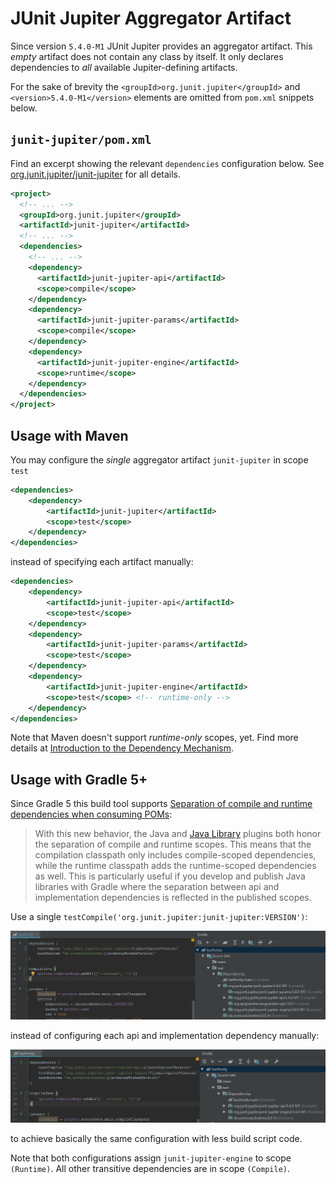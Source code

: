 # JUnit Jupiter Aggregator Artifact

Since version `5.4.0-M1` JUnit Jupiter provides an aggregator artifact.
This _empty_ artifact does not contain any class by itself.
It only declares dependencies to _all_ available Jupiter-defining artifacts.

For the sake of brevity the `<groupId>org.junit.jupiter</groupId>` and `<version>5.4.0-M1</version>` elements are omitted from `pom.xml` snippets below.

## `junit-jupiter/pom.xml`

Find an excerpt showing the relevant `dependencies` configuration below.
See [org.junit.jupiter/junit-jupiter](https://search.maven.org/artifact/org.junit.jupiter/junit-jupiter) for all details.

```xml
<project>
  <!-- ... -->
  <groupId>org.junit.jupiter</groupId>
  <artifactId>junit-jupiter</artifactId>
  <!-- ... -->
  <dependencies>
    <!-- ... -->
    <dependency>
      <artifactId>junit-jupiter-api</artifactId>
      <scope>compile</scope>
    </dependency>
    <dependency>
      <artifactId>junit-jupiter-params</artifactId>
      <scope>compile</scope>
    </dependency>
    <dependency>
      <artifactId>junit-jupiter-engine</artifactId>
      <scope>runtime</scope>
    </dependency>
  </dependencies>
</project>
```

## Usage with Maven

You may configure the _single_ aggregator artifact `junit-jupiter` in scope `test`

```xml
<dependencies>
    <dependency>
        <artifactId>junit-jupiter</artifactId>
        <scope>test</scope>
    </dependency>
</dependencies>
```

instead of specifying each artifact manually: 

```xml
<dependencies>
    <dependency>
        <artifactId>junit-jupiter-api</artifactId>
        <scope>test</scope>
    </dependency>
    <dependency>
        <artifactId>junit-jupiter-params</artifactId>
        <scope>test</scope>
    </dependency>
    <dependency>
        <artifactId>junit-jupiter-engine</artifactId>
        <scope>test</scope> <!-- runtime-only -->
    </dependency>
</dependencies>
```

Note that Maven doesn't support _runtime-only_ scopes, yet.
Find more details at [Introduction to the Dependency Mechanism](https://maven.apache.org/guides/introduction/introduction-to-dependency-mechanism.html).

## Usage with Gradle 5+

Since Gradle 5 this build tool supports [Separation of compile and runtime dependencies when consuming POMs](https://docs.gradle.org/5.0-rc-5/userguide/upgrading_version_4.html#rel5.0:pom_compile_runtime_separation):

> With this new behavior, the Java and [Java Library](https://docs.gradle.org/5.0/userguide/java_library_plugin.html#sec:java_library_separation) plugins both honor the separation of compile and runtime scopes.
> This means that the compilation classpath only includes compile-scoped dependencies,
> while the runtime classpath adds the runtime-scoped dependencies as well.
> This is particularly useful if you develop and publish Java libraries with Gradle
> where the separation between api and implementation dependencies is reflected in the published scopes.


Use a single `testCompile('org.junit.jupiter:junit-jupiter:VERSION')`:

![implicit-jupiter](2018-12-26-junit-jupiter-aggregator-implicit-jupiter.png)

instead of configuring each api and implementation dependency manually:

![implicit-jupiter](2018-12-26-junit-jupiter-aggregator-explicit-api+engine.png)

to achieve basically the same configuration with less build script code.

Note that both configurations assign `junit-jupiter-engine` to scope `(Runtime)`.
All other transitive dependencies are in scope `(Compile)`.